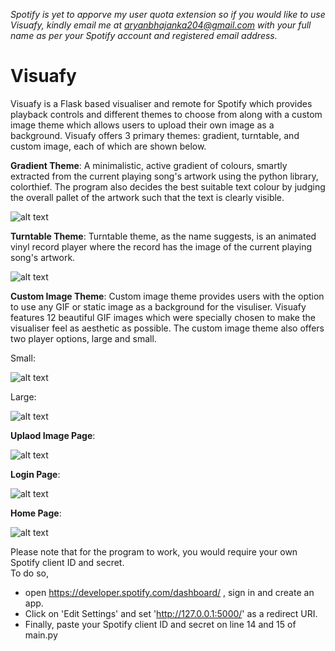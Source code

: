 _Spotify is yet to apporve my user quota extension so if you would like to use Visuafy, kindly email me at aryanbhajanka204@gmail.com with your full name as per your Spotify account and registered email address._

# Visuafy
Visuafy is a Flask based visualiser and remote for Spotify which provides playback controls and different themes to choose from along with a custom image theme which allows users to upload their own image as a background. Visuafy offers 3 primary themes: gradient, turntable, and custom image, each of which are shown below.

**Gradient Theme**: A minimalistic, active gradient of colours, smartly extracted from the current playing song's artwork using the python library, colorthief. The program also decides the best suitable text colour by judging the overall pallet of the artwork such that the text is clearly visible.

![alt text]([https://ibb.co/PrNtSRc](https://i.ibb.co/JcKChNv/gradient.png))  
  
**Turntable Theme**: Turntable theme, as the name suggests, is an animated vinyl record player where the record has the image of the current playing song's artwork.

![alt text](https://ibb.co/sH6MQMt)

**Custom Image Theme**: Custom image theme provides users with the option to use any GIF or static image as a background for the visuliser. Visuafy features 12 beautiful GIF images which were specially chosen to make the visualiser feel as aesthetic as possible. The custom image theme also offers two player options, large and small.

Small:

![alt text](https://ibb.co/5FcrgjK)

Large:  

![alt text](https://ibb.co/KLWQKBh)

**Uplaod Image Page**:  

![alt text](https://ibb.co/VjM7dt0)

**Login Page**:  

![alt text](https://ibb.co/q03qrhf)

**Home Page**:  

![alt text](https://ibb.co/1s91jTL)  

  
Please note that for the program to work, you would require your own Spotify client ID and secret.  
To do so,  
- open https://developer.spotify.com/dashboard/ , sign in and create an app.  
- Click on 'Edit Settings' and set 'http://127.0.0.1:5000/' as a redirect URI.  
- Finally, paste your Spotify client ID and secret on line 14 and 15 of main.py
